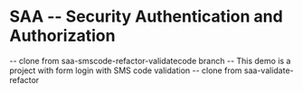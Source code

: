 # SAA -- Security Authentication and Authorization
-- clone from saa-smscode-refactor-validatecode branch
-- This demo is a project with form login with SMS code validation
-- clone from saa-validate-refactor

